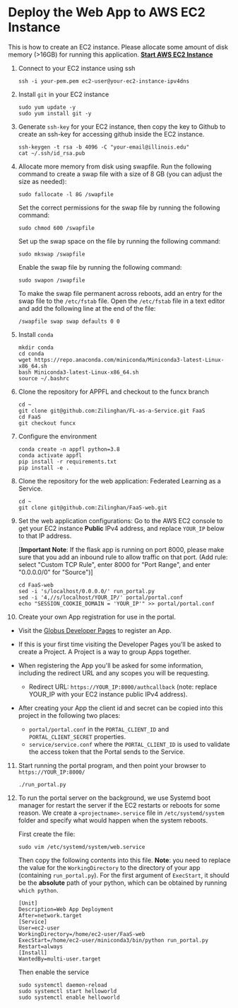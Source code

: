 # Deploy the Web App to AWS EC2 Instance
This is how to create an EC2 instance. Please allocate some amount of disk memory (>16GB) for running this application. [**Start AWS EC2 Instance**](https://docs.aws.amazon.com/AWSEC2/latest/UserGuide/EC2_GetStarted.html)


1. Connect to your EC2 instance using ssh
    ```
    ssh -i your-pem.pem ec2-user@your-ec2-instance-ipv4dns
    ```

2. Install `git` in your EC2 instance
    ```
    sudo yum update -y
    sudo yum install git -y
    ```

3. Generate `ssh-key` for your EC2 instance, then copy the key to Github to create an ssh-key for accessing github inside the EC2 instance.
    ```
    ssh-keygen -t rsa -b 4096 -C "your-email@illinois.edu"
    cat ~/.ssh/id_rsa.pub
    ```

4. Allocate more memory from disk using swapfile. Run the following command to create a swap file with a size of 8 GB (you can adjust the size as needed):
    ```
    sudo fallocate -l 8G /swapfile
    ```
    Set the correct permissions for the swap file by running the following command:
    ```
    sudo chmod 600 /swapfile
    ```
    Set up the swap space on the file by running the following command:
    ```
    sudo mkswap /swapfile
    ```
    Enable the swap file by running the following command:
    ```
    sudo swapon /swapfile
    ```
    To make the swap file permanent across reboots, add an entry for the swap file to the `/etc/fstab` file. Open the `/etc/fstab` file in a text editor and add the following line at the end of the file:
    ```
    /swapfile swap swap defaults 0 0
    ```
5. Install `conda`
    ```
    mkdir conda
    cd conda
    wget https://repo.anaconda.com/miniconda/Miniconda3-latest-Linux-x86_64.sh
    bash Miniconda3-latest-Linux-x86_64.sh
    source ~/.bashrc
    ```

6. Clone the repository for APPFL and checkout to the funcx branch
    ```
    cd ~
    git clone git@github.com:Zilinghan/FL-as-a-Service.git FaaS
    cd FaaS
    git checkout funcx
    ```

7. Configure the environment
    ```
    conda create -n appfl python=3.8
    conda activate appfl
    pip install -r requirements.txt
    pip install -e .
    ```

8. Clone the repository for the web application: Federated Learning as a Service.
    ```
    cd ~
    git clone git@github.com:Zilinghan/FaaS-web.git
    ```

9. Set the web application configurations: Go to the AWS EC2 console to get your EC2 instance **Public** IPv4 address, and replace `YOUR_IP` below to that IP address. 

    [**Important Note**: If the flask app is running on port 8000, please make sure that you add an inbound rule to allow traffic on that port. (Add rule: select "Custom TCP Rule", enter 8000 for "Port Range", and enter "0.0.0.0/0" for "Source")]
    ```
    cd FaaS-web
    sed -i 's/localhost/0.0.0.0/' run_portal.py
    sed -i '4,//s/localhost/YOUR_IP/' portal/portal.conf
    echo "SESSION_COOKIE_DOMAIN = 'YOUR_IP'" >> portal/portal.conf
    ```

10. Create your own App registration for use in the portal.
* Visit the [Globus Developer Pages](https://developers.globus.org) to register an App.
* If this is your first time visiting the Developer Pages you'll be asked to create a Project. A Project is a way to group Apps together.
* When registering the App you'll be asked for some information, including the redirect URL and any scopes you will be requesting.
    * Redirect URL: `https://YOUR_IP:8000/authcallback` (note: replace YOUR_IP with your EC2 instance public IPv4 address).

* After creating your App the client id and secret can be copied into this project in the following two places:
    * `portal/portal.conf` in the `PORTAL_CLIENT_ID` and `PORTAL_CLIENT_SECRET` properties.
    * `service/service.conf` where the `PORTAL_CLIENT_ID` is used to validate the access token that the Portal sends to the Service.

11. Start running the portal program, and then point your browser to `https://YOUR_IP:8000/`
    ```
    ./run_portal.py
    ```

12. To run the portal server on the background, we use Systemd boot manager for restart the server if the EC2 restarts or reboots for some reason. We create a `<projectname>.service` file in `/etc/systemd/system` folder and specify what would happen when the system reboots. 

    First create the file:
    ```
    sudo vim /etc/systemd/system/web.service
    ```
    Then copy the following contents into this file. **Note**: you need to replace the value for the `WorkingDirectory` to the directory of your app (containing `run_portal.py`). For the first argument of `ExecStart`, it should be the **absolute** path of your python, which can be obtained by running `which python`.
    ```
    [Unit]
    Description=Web App Deployment
    After=network.target
    [Service]
    User=ec2-user
    WorkingDirectory=/home/ec2-user/FaaS-web
    ExecStart=/home/ec2-user/miniconda3/bin/python run_portal.py
    Restart=always
    [Install]
    WantedBy=multi-user.target
    ``` 
    Then enable the service
    ```
    sudo systemctl daemon-reload
    sudo systemctl start helloworld
    sudo systemctl enable helloworld
    ```